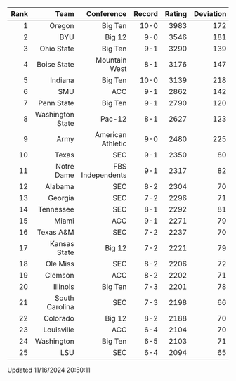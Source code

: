| Rank  | Team                 | Conference           | Record   | Rating | Deviation |
| ---:  | ---:                 | ---:                 | ---:     | ---:   | ---:      |
| 1     | Oregon               | Big Ten              | 10-0     | 3983   | 172       |
| 2     | BYU                  | Big 12               | 9-0      | 3546   | 181       |
| 3     | Ohio State           | Big Ten              | 9-1      | 3290   | 139       |
| 4     | Boise State          | Mountain West        | 8-1      | 3176   | 147       |
| 5     | Indiana              | Big Ten              | 10-0     | 3139   | 218       |
| 6     | SMU                  | ACC                  | 9-1      | 2862   | 142       |
| 7     | Penn State           | Big Ten              | 9-1      | 2790   | 120       |
| 8     | Washington State     | Pac-12               | 8-1      | 2627   | 123       |
| 9     | Army                 | American Athletic    | 9-0      | 2480   | 225       |
| 10    | Texas                | SEC                  | 9-1      | 2350   | 80        |
| 11    | Notre Dame           | FBS Independents     | 9-1      | 2317   | 82        |
| 12    | Alabama              | SEC                  | 8-2      | 2304   | 70        |
| 13    | Georgia              | SEC                  | 7-2      | 2296   | 71        |
| 14    | Tennessee            | SEC                  | 8-1      | 2292   | 81        |
| 15    | Miami                | ACC                  | 9-1      | 2271   | 79        |
| 16    | Texas A&M            | SEC                  | 7-2      | 2237   | 70        |
| 17    | Kansas State         | Big 12               | 7-2      | 2221   | 79        |
| 18    | Ole Miss             | SEC                  | 8-2      | 2206   | 72        |
| 19    | Clemson              | ACC                  | 8-2      | 2202   | 71        |
| 20    | Illinois             | Big Ten              | 7-3      | 2201   | 78        |
| 21    | South Carolina       | SEC                  | 7-3      | 2198   | 66        |
| 22    | Colorado             | Big 12               | 8-2      | 2188   | 70        |
| 23    | Louisville           | ACC                  | 6-4      | 2104   | 70        |
| 24    | Washington           | Big Ten              | 6-5      | 2103   | 71        |
| 25    | LSU                  | SEC                  | 6-4      | 2094   | 65        |

Updated 11/16/2024 20:50:11

